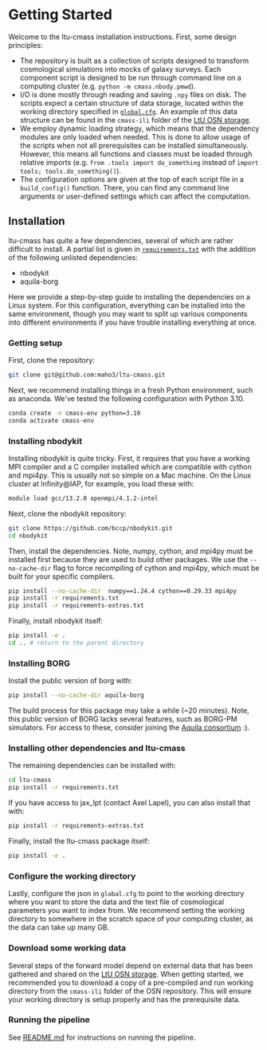 
Getting Started
===============

Welcome to the ltu-cmass installation instructions. First, some design principles:

- The repository is built as a collection of scripts designed to transform cosmological simulations into mocks of galaxy surveys. Each component script is designed to be run through command line on a computing cluster (e.g. `python -m cmass.nbody.pmwd`).
- I/O is done mostly through reading and saving `.npy` files on disk. The scripts expect a certain structure of data storage, located within the working directory specified in [`global.cfg`](global.cfg). An example of this data structure can be found in the `cmass-ili` folder of the [LtU OSN storage](https://github.com/maho3/ltu-ili/blob/main/DATA.md).
- We employ dynamic loading strategy, which means that the dependency modules are only loaded when needed. This is done to allow usage of the scripts when not all prerequisites can be installed simultaneously. However, this means all functions and classes must be loaded through relative imports (e.g. `from .tools import do_something` instead of `import tools; tools.do_something()`).
- The configuration options are given at the top of each script file in a `build_config()` function. There, you can find any command line arguments or user-defined settings which can affect the computation.

## Installation
ltu-cmass has quite a few dependencies, several of which are rather difficult to install. A partial list is given in [`requirements.txt`](requirements.txt) with the addition of the following unlisted dependencies: 
- nbodykit
- aquila-borg

Here we provide a step-by-step guide to installing the dependencies on a Linux system. For this configuration, everything can be installed into the same environment, though you may want to split up various components into different environments if you have trouble installing everything at once.

### Getting setup
First, clone the repository:
```bash
git clone git@github.com:maho3/ltu-cmass.git
```
Next, we recommend installing things in a fresh Python environment, such as anaconda. We've tested the following configuration with Python 3.10.
```bash
conda create -n cmass-env python=3.10
conda activate cmass-env
```

### Installing nbodykit
Installing nbodykit is quite tricky. First, it requires that you have a working MPI compiler and a C compiler installed which are compatible with cython and mpi4py. This is usually not so simple on a Mac machine. On the Linux cluster at Infinity@IAP, for example, you load these with:
```bash
module load gcc/13.2.0 openmpi/4.1.2-intel
```
Next, clone the nbodykit repository:
```bash
git clone https://github.com/bccp/nbodykit.git
cd nbodykit
```
Then, install the dependencies. Note, numpy, cython, and mpi4py must be installed first because they are used to build other packages. We use the `--no-cache-dir` flag to force recompiling of cython and mpi4py, which must be built for your specific compilers.
```bash
pip install --no-cache-dir  numpy==1.24.4 cython==0.29.33 mpi4py
pip install -r requirements.txt
pip install -r requirements-extras.txt
```
Finally, install nbodykit itself:
```bash
pip install -e .
cd .. # return to the parent directory
```

### Installing BORG
Install the public version of borg with:
```bash
pip install --no-cache-dir aquila-borg
```
The build process for this package may take a while (~20 minutes). Note, this public version of BORG lacks several features, such as BORG-PM simulators. For access to these, consider joining the [Aquila consortium](https://www.aquila-consortium.org/) :).

### Installing other dependencies and ltu-cmass
The remaining dependencies can be installed with:
```bash
cd ltu-cmass
pip install -r requirements.txt
```
If you have access to jax_lpt (contact Axel Lapel), you can also install that with:
```bash
pip install -r requirements-extras.txt
```
Finally, install the ltu-cmass package itself:
```bash
pip install -e .
```

### Configure the working directory
Lastly, configure the json in `global.cfg` to point to the working directory where you want to store the data and the text file of cosmological parameters you want to index from. We recommend setting the working directory to somewhere in the scratch space of your computing cluster, as the data can take up many GB.

### Download some working data
Several steps of the forward model depend on external data that has been gathered and shared on the [LtU OSN storage](https://github.com/maho3/ltu-ili/blob/main/DATA.md). When getting started, we recommended you to download a copy of a pre-compiled and run working directory from the `cmass-ili` folder of the OSN repository. This will ensure your working directory is setup properly and has the prerequisite data.

### Running the pipeline
See [README.md](README.md) for instructions on running the pipeline.

